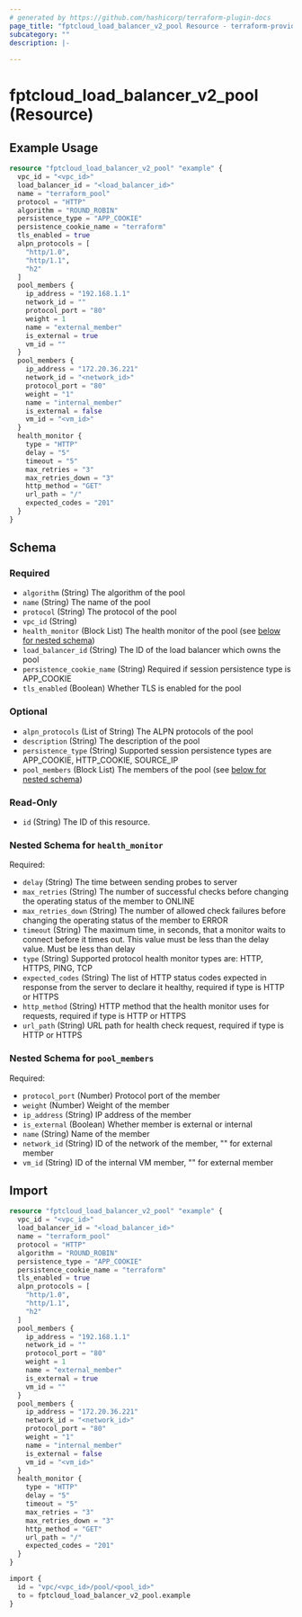 ```yaml
---
# generated by https://github.com/hashicorp/terraform-plugin-docs
page_title: "fptcloud_load_balancer_v2_pool Resource - terraform-provider-fptcloud"
subcategory: ""
description: |-
  
---
```


# fptcloud_load_balancer_v2_pool (Resource)



## Example Usage

```terraform
resource "fptcloud_load_balancer_v2_pool" "example" {
  vpc_id = "<vpc_id>"
  load_balancer_id = "<load_balancer_id>"
  name = "terraform_pool"
  protocol = "HTTP"
  algorithm = "ROUND_ROBIN"
  persistence_type = "APP_COOKIE"
  persistence_cookie_name = "terraform"
  tls_enabled = true
  alpn_protocols = [
    "http/1.0",
    "http/1.1",
    "h2"
  ]
  pool_members {
    ip_address = "192.168.1.1"
    network_id = ""
    protocol_port = "80"
    weight = 1
    name = "external_member"
    is_external = true
    vm_id = ""
  }
  pool_members {
    ip_address = "172.20.36.221"
    network_id = "<network_id>"
    protocol_port = "80"
    weight = "1"
    name = "internal_member"
    is_external = false
    vm_id = "<vm_id>"
  }
  health_monitor {
    type = "HTTP"
    delay = "5"
    timeout = "5"
    max_retries = "3"
    max_retries_down = "3"
    http_method = "GET"
    url_path = "/"
    expected_codes = "201"
  }
}
```

<!-- schema generated by tfplugindocs -->
## Schema

### Required

- `algorithm` (String) The algorithm of the pool
- `name` (String) The name of the pool
- `protocol` (String) The protocol of the pool
- `vpc_id` (String)
- `health_monitor` (Block List) The health monitor of the pool (see [below for nested schema](#nestedblock--health_monitor))
- `load_balancer_id` (String) The ID of the load balancer which owns the pool
- `persistence_cookie_name` (String) Required if session persistence type is APP_COOKIE
- `tls_enabled` (Boolean) Whether TLS is enabled for the pool

### Optional

- `alpn_protocols` (List of String) The ALPN protocols of the pool
- `description` (String) The description of the pool
- `persistence_type` (String) Supported session persistence types are APP_COOKIE, HTTP_COOKIE, SOURCE_IP
- `pool_members` (Block List) The members of the pool (see [below for nested schema](#nestedblock--pool_members))

### Read-Only

- `id` (String) The ID of this resource.

<a id="nestedblock--health_monitor"></a>
### Nested Schema for `health_monitor`

Required:

- `delay` (String) The time between sending probes to server
- `max_retries` (String) The number of successful checks before changing the operating status of the member to ONLINE
- `max_retries_down` (String) The number of allowed check failures before changing the operating status of the member to ERROR
- `timeout` (String) The maximum time, in seconds, that a monitor waits to connect before it times out. This value must be less than the delay value. Must be less than delay
- `type` (String) Supported protocol health monitor types are: HTTP, HTTPS, PING, TCP
- `expected_codes` (String) The list of HTTP status codes expected in response from the server to declare it healthy, required if type is HTTP or HTTPS
- `http_method` (String) HTTP method that the health monitor uses for requests, required if type is HTTP or HTTPS
- `url_path` (String) URL path for health check request, required if type is HTTP or HTTPS

<a id="nestedblock--pool_members"></a>
### Nested Schema for `pool_members`

Required:

- `protocol_port` (Number) Protocol port of the member
- `weight` (Number) Weight of the member
- `ip_address` (String) IP address of the member
- `is_external` (Boolean) Whether member is external or internal
- `name` (String) Name of the member
- `network_id` (String) ID of the network of the member, "" for external member
- `vm_id` (String) ID of the internal VM member, "" for external member

## Import

```terraform
resource "fptcloud_load_balancer_v2_pool" "example" {
  vpc_id = "<vpc_id>"
  load_balancer_id = "<load_balancer_id>"
  name = "terraform_pool"
  protocol = "HTTP"
  algorithm = "ROUND_ROBIN"
  persistence_type = "APP_COOKIE"
  persistence_cookie_name = "terraform"
  tls_enabled = true
  alpn_protocols = [
    "http/1.0",
    "http/1.1",
    "h2"
  ]
  pool_members {
    ip_address = "192.168.1.1"
    network_id = ""
    protocol_port = "80"
    weight = 1
    name = "external_member"
    is_external = true
    vm_id = ""
  }
  pool_members {
    ip_address = "172.20.36.221"
    network_id = "<network_id>"
    protocol_port = "80"
    weight = "1"
    name = "internal_member"
    is_external = false
    vm_id = "<vm_id>"
  }
  health_monitor {
    type = "HTTP"
    delay = "5"
    timeout = "5"
    max_retries = "3"
    max_retries_down = "3"
    http_method = "GET"
    url_path = "/"
    expected_codes = "201"
  }
}

import {
  id = "vpc/<vpc_id>/pool/<pool_id>"
  to = fptcloud_load_balancer_v2_pool.example
}
```